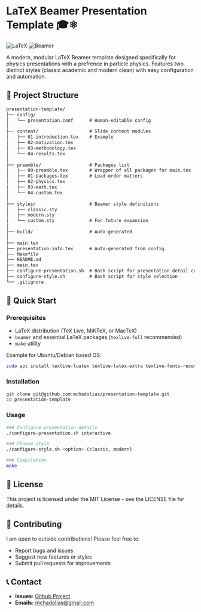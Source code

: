 # LaTeX Beamer Presentation Template 🎓⚛️

![LaTeX](https://img.shields.io/badge/LaTeX-Professional-blue.svg)  ![Beamer](https://img.shields.io/badge/Beamer-Presentations-green.svg)

A modern, modular LaTeX Beamer template designed specifically for physics presentations with a prefrence in particle physics. Features two distinct styles (classic academic and modern clean) with easy configuration and automation.

## 📁 Project Structure

```md
presentation-template/
├── config/
│   └── presentation.conf      # Human-editable config
│
├── content/                   # Slide content modules
│   ├── 01-introduction.tex    # Example
│   ├── 02-motivation.tex
│   ├── 03-methodology.tex
│   └── 04-results.tex
│
├── preamble/                  # Packages list
│   ├── 00-preamble.tex        # Wrapper of all packages for main.tex
│   ├── 01-packages.tex        # Load order matters
│   ├── 02-physics.tex
│   ├── 03-math.tex
│   └── 04-custom.tex
│
├── styles/                    # Beamer style definitions
│   ├── classic.sty
│   ├── modern.sty
│   └── custom.sty             # For future expansion
│
├── build/                     # Auto-generated
│
├── main.tex
├── presentation-info.tex      # Auto-generated from config
├── Makefile
├── README.md
├── main.tex
├── configure-presentation.sh  # Bash script for presentation detail configuration
├── configure-style.sh         # Bash script for style selection
└── .gitignore      
```

## 🚀 Quick Start

### Prerequisites

- LaTeX distribution (TeX Live, MiKTeX, or MacTeX)
- `beamer` and essential LaTeX packages (`texlive-full` recommended)
- `make` utility

Example for Ubuntu/Debian based OS:

```bash
sudo apt install texlive-luatex texlive-latex-extra texlive-fonts-recommended texlive-fonts-extra texlive-science
```

### Installation

```bash
git clone git@github.com:mchadolias/presentation-template.git
cd presentation-template
```

### Usage

```bash
### Configure presentation details
./configure-presentation.sh interactive

### Choose style
./configure-style.sh <option> (classic, modern)

### Compilation
make
```

## 📄 License

This project is licensed under the MIT License - see the LICENSE file for details.

## 🤝 Contributing

I am open to outside contributions! Please feel free to:

- Report bugs and issues
- Suggest new features or styles
- Submit pull requests for improvements

## 📞 Contact

- **Issues:** [Github Project](https://github.com/mchadolias/presentation-template/issues)
- **Emails:** [mchadolias@gmail.com](mailto:mchadolias@gmail.com)
